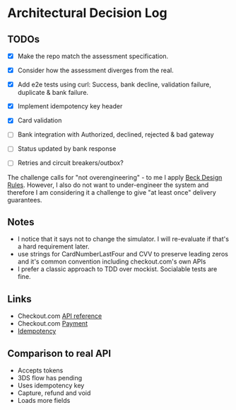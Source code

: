 # Architectural Decision Log

## TODOs

- [x] Make the repo match the assessment specification.
- [x] Consider how the assessment diverges from the real.
- [x] Add e2e tests using curl: Success, bank decline, validation failure, duplicate & bank failure.
- [x] Implement idempotency key header
- [x] Card validation
- [ ] Bank integration with Authorized, declined, rejected & bad gateway
- [ ] Status updated by bank response
- [ ] Retries and circuit breakers/outbox?


The challenge calls for "not overengineering" - to me I apply [Beck Design Rules](https://martinfowler.com/bliki/BeckDesignRules.html). However, I also do not want to under-engineer the system and therefore I am considering it a challenge to give "at least once" delivery guarantees.

## Notes

- I notice that it says not to change the simulator. I will re-evaluate if that's a hard requirement later.
- use strings for CardNumberLastFour and CVV to preserve leading zeros and it's common convention including checkout.com's own APIs
- I prefer a classic approach to TDD over mockist. Socialable tests are fine.

## Links

- Checkout.com [API reference](https://api-reference.checkout.com/#tag/Payments)
- Checkout.com [Payment](https://www.checkout.com/docs/payments/accept-payments/accept-a-payment-using-the-payments-api)
- [Idempotency](https://www.checkout.com/docs/developer-resources/api/idempotency)

## Comparison to real API

- Accepts tokens
- 3DS flow has pending
- Uses idempotency key
- Capture, refund and void
- Loads more fields
